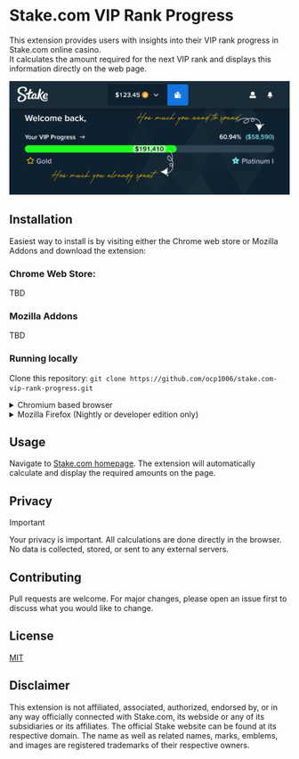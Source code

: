 # Stake.com VIP Rank Progress
This extension provides users with insights into their VIP rank progress in Stake.com online casino.<br>
It calculates the amount required for the next VIP rank and displays this information directly on the web page.

![Screenshot of Extension](./screenshot/screenshot.png)

## Installation
Easiest way to install is by visiting either the Chrome web store or Mozilla Addons and download the extension:
### Chrome Web Store:
TBD

### Mozilla Addons
TBD

### Running locally
Clone this repository: `git clone https://github.com/ocp1006/stake.com-vip-rank-progress.git`
<details>
<summary>Chromium based browser</summary>

1. Type `chrome://extensions/`
2. Enable "Developer mode".
3. Click on "Load unpacked".
4. Navigate to the directory where you cloned the repository and select it.
 
</details>

<details>
<summary>Mozilla Firefox (Nightly or developer edition only)</summary>

1. Type `about:debugging`.
2. Click on "Load Temporary Add-on".
3. Navigate to the directory where you cloned the repository and select the `manifest.json` file.
 
</details>

## Usage

Navigate to [Stake.com homepage](https://stake.com/). The extension will automatically calculate and display the required amounts on the page.

## Privacy
> [!IMPORTANT]
> Your privacy is important. All calculations are done directly in the browser.<br>
> No data is collected, stored, or sent to any external servers.

## Contributing

Pull requests are welcome. For major changes, please open an issue first to discuss what you would like to change.

## License

[MIT](https://choosealicense.com/licenses/mit/)

## Disclaimer

This extension is not affiliated, associated, authorized, endorsed by, or in any way officially connected with Stake.com, its webside or any of its subsidiaries or its affiliates. The official Stake website can be found at its respective domain. The name as well as related names, marks, emblems, and images are registered trademarks of their respective owners.
